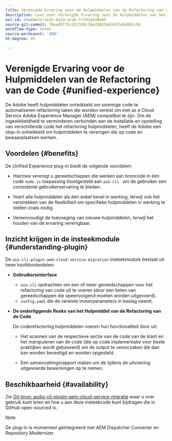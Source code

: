 ```yaml
---
title: Verenigde Ervaring voor de Hulpmiddelen van de Refactoring van de Code
description: Leer over Verenigde Ervaring voor de Hulpmiddelen van het Refactoring van de Code.
exl-id: daee0e2d-1e2b-41a3-acab-fc59142d0e05
source-git-commit: 78ead5f15c2613d9c3bed3025b43423a66805c59
workflow-type: tm+mt
source-wordcount: '269'
ht-degree: 0%

---
```


# Verenigde Ervaring voor de Hulpmiddelen van de Refactoring van de Code {#unified-experience}

De Adobe heeft hulpmiddelen ontwikkeld om sommige code te automatiseren refactoring taken die worden vereist om met as a Cloud Service Adobe Experience Manager (AEM) compatibel te zijn. Om de ingewikkeldheid te verminderen verbonden aan de installatie en opstelling van verschillende code het refactoring hulpmiddelen, heeft de Adobe een stop-in ontwikkeld om hulpmiddelen te verenigen die op code en bewaarplaatsen werken.

## Voordelen {#benefits}

De Unified Experience plug-in biedt de volgende voordelen:

* Hiermee verenigt u gereedschappen die werken aan broncode in één code `node.js` toepassing blootgesteld aan `aio-cli ` om de gebruiker een consistente gebruikerservaring te bieden.

* Voert alle hulpmiddelen als één enkel bevel in werking, terwijl ook het verstrekken van de flexibiliteit om specifieke hulpmiddelen in werking te stellen zoals nodig.

* Vereenvoudigt de toevoeging van nieuwe hulpmiddelen, terwijl het houden van de ervaring verenigbaar.

## Inzicht krijgen in de insteekmodule {#understanding-plugin}

De `aio-cli-plugin-aem-cloud-service-migration` insteekmodule bestaat uit twee hoofdonderdelen:

* **Gebruikersinterface**

   * `aio-cli` opdrachten om een of meer gereedschappen voor het refactoring van code uit te voeren (door een keten van gereedschappen die opeenvolgend moeten worden uitgevoerd).
   * `config.yaml` die de vereiste invoerparameters in beslag neemt.

* **De onderliggende Reeks van het Hulpmiddel van de Refactoring van de Code**

  De coderefactoring hulpmiddelen voeren hun functionaliteit door uit:

   * Het scannen van de respectieve sectie van de code van de klant en het manipuleren van de code (die op code implementatie voor beste praktijken wordt gebaseerd) om de output te veroorzaken die dan kan worden bevestigd en worden opgesteld.

   * Een samenvattingsrapport maken om de tijdens de uitvoering uitgevoerde bewerkingen op te nemen.

## Beschikbaarheid {#availability}

Zie [Git-bron: audio-cli-plugin-aem-cloud-service-migratie](https://github.com/adobe/aio-cli-plugin-aem-cloud-service-migration) waar u over gebruik kunt leren en hoe u aan deze insteekcode kunt bijdragen die in GitHub open-sourced is.

>[!NOTE]
>De plug-in is momenteel geïntegreerd met AEM Dispatcher Converter en Repository Modernizer.
